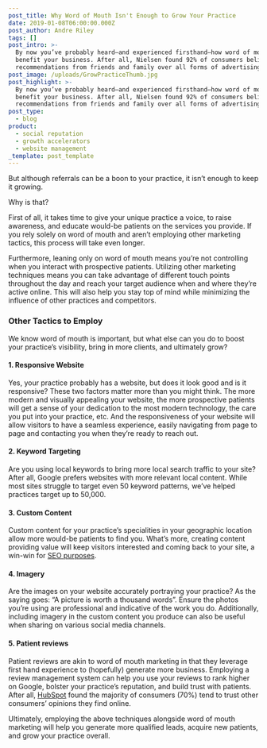 ```yaml
---
post_title: Why Word of Mouth Isn't Enough to Grow Your Practice
date: 2019-01-08T06:00:00.000Z
post_author: Andre Riley
tags: []
post_intro: >-
  By now you’ve probably heard—and experienced firsthand—how word of mouth can
  benefit your business. After all, Nielsen found 92% of consumers believe
  recommendations from friends and family over all forms of advertising.
post_image: /uploads/GrowPracticeThumb.jpg
post_highlight: >-
  By now you’ve probably heard—and experienced firsthand—how word of mouth can
  benefit your business. After all, Nielsen found 92% of consumers believe
  recommendations from friends and family over all forms of advertising.
post_type:
  - blog
product:
  - social reputation
  - growth accelerators
  - website management
_template: post_template
---
```


But although referrals can be a boon to your practice, it isn’t enough to keep it growing.

Why is that?

First of all, it takes time to give your unique practice a voice, to raise awareness, and educate would-be patients on the services you provide. If you rely solely on word of mouth and aren’t employing other marketing tactics, this process will take even longer.

Furthermore, leaning only on word of mouth means you’re not controlling when you interact with prospective patients. Utilizing other marketing techniques means you can take advantage of different touch points throughout the day and reach your target audience when and where they’re active online. This will also help you stay top of mind while minimizing the influence of other practices and competitors.

### Other Tactics to Employ

We know word of mouth is important, but what else can you do to boost your practice’s visibility, bring in more clients, and ultimately grow?

#### 1. Responsive Website

Yes, your practice probably has a website, but does it look good and is it responsive? These two factors matter more than you might think. The more modern and visually appealing your website, the more prospective patients will get a sense of your dedication to the most modern technology, the care you put into your practice, etc. And the responsiveness of your website will allow visitors to have a seamless experience, easily navigating from page to page and contacting you when they’re ready to reach out.

#### 2. Keyword Targeting

Are you using local keywords to bring more local search traffic to your site? After all, Google prefers websites with more relevant local content. While most sites struggle to target even 50 keyword patterns, we’ve helped practices target up to 50,000.

#### 3. Custom Content

Custom content for your practice’s specialities in your geographic location allow more would-be patients to find you. What’s more, creating content providing value will keep visitors interested and coming back to your site, a win-win for [SEO purposes](https://doctorlogic.com/content/galleries/why-seo-matters.html).

#### 4. Imagery

Are the images on your website accurately portraying your practice? As the saying goes: “A picture is worth a thousand words”. Ensure the photos you’re using are professional and indicative of the work you do. Additionally, including imagery in the custom content you produce can also be useful when sharing on various social media channels.

#### 5. Patient reviews

Patient reviews are akin to word of mouth marketing in that they leverage first hand experience to (hopefully) generate more business. Employing a review management system can help you use your reviews to rank higher on Google, bolster your practice’s reputation, and build trust with patients. After all, [HubSpot](https://blog.hubspot.com/blog/tabid/6307/bid/30239/71-More-Likely-to-Purchase-Based-on-Social-Media-Referrals-Infographic.aspx?__hstc=37514559.86908053a04deef209d41cbbf486b52a.1546876321479.1554478540077.1554489730953.54&__hssc=37514559.7.1554489730953&__hsfp=1915899968) found the majority of consumers (70%) tend to trust other consumers’ opinions they find online.

Ultimately, employing the above techniques alongside word of mouth marketing will help you generate more qualified leads, acquire new patients, and grow your practice overall.
